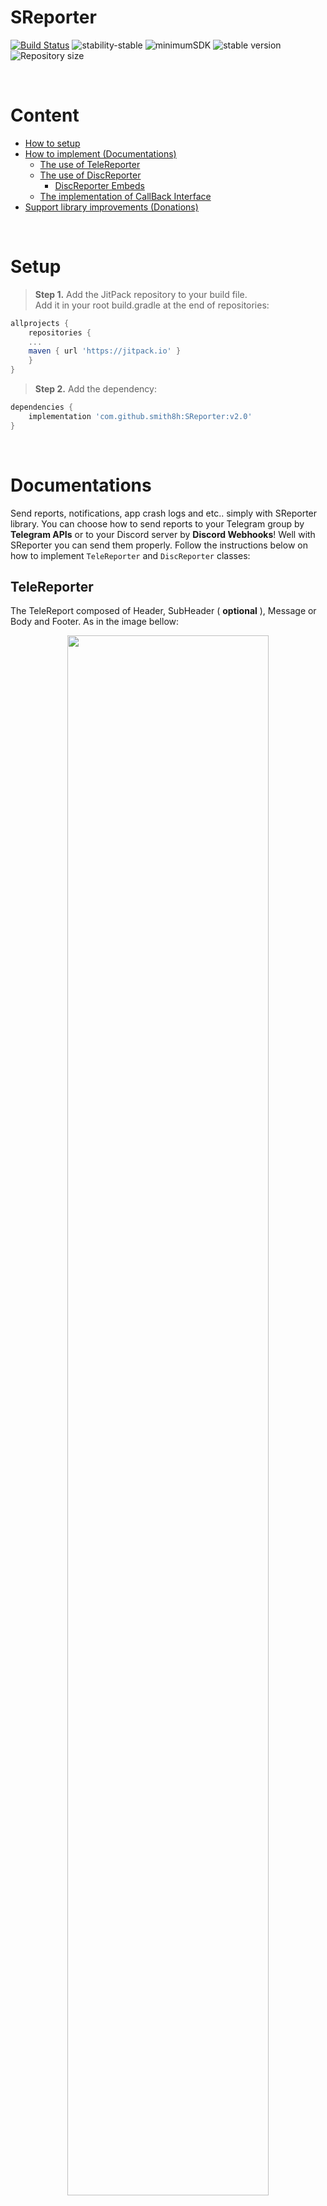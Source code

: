 # SReporter

[![Build Status](https://travis-ci.org/niltonvasques/simplecov-shields-badge.svg?branch=master)](https://travis-ci.org/niltonvasques/simplecov-shields-badge)
![stability-stable](https://img.shields.io/badge/stability-stable-green.svg)
![minimumSDK](https://img.shields.io/badge/minSDK-21-f39f37)
![stable version](https://img.shields.io/badge/stable_version-v1.0-blue)
![Repository size](https://img.shields.io/github/repo-size/smith8h/SReporter)

<br/>

# Content
- [How to setup](#setup)
- [How to implement (Documentations)](#documentations)
  - [The use of TeleReporter](#telereporter)
  - [The use of DiscReporter](#discreporter)
    - [DiscReporter Embeds](#discreporter-embeds)
  - [The implementation of CallBack Interface](#callback)
- [Support library improvements (Donations)](#donations)

<br/>

# Setup
> **Step 1.** Add the JitPack repository to your build file.</br>
Add it in your root build.gradle at the end of repositories:
```gradle
allprojects {
    repositories {
	...
	maven { url 'https://jitpack.io' }
    }
}
```
> **Step 2.** Add the dependency:
```gradle
dependencies {
    implementation 'com.github.smith8h:SReporter:v2.0'
}
```

<br/>

# Documentations
Send reports, notifications, app crash logs and etc.. simply with SReporter library.
You can choose how to send reports to your Telegram group by **Telegram APIs** or to your Discord server by **Discord Webhooks**!
Well with SReporter you can send them properly.
Follow the instructions below on how to implement `TeleReporter` and `DiscReporter` classes:

## TeleReporter
The TeleReport composed of Header, SubHeader ( __optional__ ), Message or Body and Footer. As in the image bellow:
<p align="center">
    <img src="https://te.legra.ph/file/56186f1c936c7e2b813c5.jpg" style="width: 80%;" />
</p>
<br/>

- Create new object of TeleReporter class:
  ```java
      TeleReporter tr = new TeleReporter(this);
  ```
- Now set your Telegram bot token:
  ```java
      tr.setBotToken("19521... ...-6JQ");
  ```
  > 📃 Go to [Telegram BotFather](https://botfather.t.me) and create or surf your bots and get its token
- Now set your target chat id (or username):
  ```java
      tr.setTargetChatId("@smith_com");
      // or chat id (1323671558)
  ```
  - (Optional) to send message to specific topic in your super group, set target topic (Thread Message ID). You need to go through your topic (To when you initialized the topic) and get the info of this message "Topic Created..." as json and copy its message_thread_id and paste it here:
  ```java
      tr.setTargetChatTopic(1234567890);
  ```
- Set Header for the report:
  ```java
      tr.setReportHeader("Report Title (Report Header)...");
      // You can leave it blank for default title
  ```
- Set SubHeader for the report:
  ```java
      tr.setReportSubHeader("SubTitle (SubHeader)...");
      // You can leave it blank if you don't want it to be in the report
  ```
- Set the content of the report:
  ```java
      tr.setReportMessage("Report Content...");
  ```
- Set the footer of the report:
  ```java
      tr.setReportFooter(TeleReporter.USER_INFO, "");
      // Default footer is the info of user's device, build, app used, app version...
      
      tr.setReportFooter(TeleReporter.CUSTOM, "Custom Footer...");
      // Custom footer info (additional note) if you don't need to attach device & app info of the user
  ```
- Now set the callback interface to get notified of errors or successes of sending reports:
  ```java
      tr.setReportCallBack(callback);
  ```
  > Head straight to [CallBack Implementation](#callback) to see how to implement the callback for TeleReporter.
- Now send the report to your chat/group
  ```java
      tr.sendReport();
  ```
  
## DiscReporter
The DiscReport composed of main report content ( consider it like a header or the main message if you don't need to use the embeds ),
Embeds ( __optional__, ImageEmbed/AuthorEmbed/ThumbnailEmbed/FooterEmbed/Fields ).
As in the image bellow:
<p align="center">
    <img src="https://te.legra.ph/file/458fafdd09484074f67c5.jpg" style="width: 80%;" />
</p>
<br/>

- Create new object of TeleReporter class:
  ```java
      DiscReporter dr = new DiscReporter(this);
  ```
- Now set your Discord server's webhook url:
  ```java
      dr.setWeebHook("https://discord.com/api...");
  ```
  > 📃 See [instructions here](https://support.discord.com/hc/en-us/articles/228383668) to create new webhook for your Discord server.
- Now set a username for webhook:
  ```java
      dr.setUsername("SReporter");
      // optional, put your desired one instead
  ```
- Set an icon for webhook:
  ```java
      dr.setAvatarUrl("https://te.legra.ph/file/e86668a3699571a74c411.png");
      // default is the lib icon
  ```
- Now set your content of the report, either as title if you want to use embeds or as main content if you won't:
  ```java
      dr.setContent("Content text...");
  ```
- If you want to set tts to the report:
  ```java
      dr.setTts(true);
      // default is false
  ```
- Now if you want to add embeds:
  ```java
      dr.addEmbed(embed)
      // you can add as many as you need
  ```
  > Head straight to [DiscReporter Embeds](#discreporter-embeds) to see how to implement embeds for DiscReporter.
- Now set the callback interface to get notified of errors or successes of sending reports:
  ```java
      dr.setReportCallBack(callback);
  ```
  > Head straight to [CallBack Implementation](#callback) to see how to implement the callback for DiscReporter.
- Now send the report to your server:
  ```java
      dr.sendReport();
  ```
  
<br/>

## DiscReporter Embeds
> You can dismiss using the embeds and just rely on title, description and url
> Also you can customize it to your prefers! considering title, author, thumbnail and without the inline fields and footer... etc.

```java
    DiscEmbed embed = new DiscEmbed.Builder()
            .setTitle("Title")
            .setDescription("Description")
            .setURL("https://t.me/smithdev")
            
            // author name, author url, author icon
            .setAuthorEmbed("Name","https://t.me/smithdev","https://te.legra.ph/file/e86668a3699571a74c411.png")
            
            // footer text, footer icon
            .setFooterEmbed("thank in advance","https://te.legra.ph/file/e86668a3699571a74c411.png")
            
            // image url
            .setImageEmbed("https://te.legra.ph/file/e86668a3699571a74c411.png")
            
            // thumbnail url
            .setThumbnailEmbed("https://te.legra.ph/file/e86668a3699571a74c411.png")
            
            // inline fields (Copy on click)
            .addFieldEmbed("Field inline", "field value")
            
            .build());
```

<br/>

## CallBack
```java
    ReporterCallBack callback = new ReporterCallBack() {
        @Override
        public void onSuccess() {
            Toast.makeText(context, "REPORT SENT SUCCEESSFULLY!", Toast.LENGTH_SHORT).show();
        }
        
        @Override
        public void onFailure(String failureMessage) {
            Toast.makeText(context, failureMessage, Toast.LENGTH_SHORT).show();
        }
    };
```

<br/>

# Donations
> If you would like to support this project's further development, the creator of this projects or the continuous maintenance of the project **feel free to donate**.
Your donation is highly appreciated. Thank you!
<br/>

You can **choose what you want to donate**, all donations are awesome!</br>
<br/>

[![Buy me a coffee](https://img.shields.io/badge/Buy_Me_A_Coffee-FFDD00?style=for-the-badge&logo=buy-me-a-coffee&logoColor=black)](https://www.buymeacoffee.com/HusseinShakir)

<br/>

<p align="center">
  <img src="https://raw.githubusercontent.com/smith8h/smith8h/main/20221103_150053.png" style="width: 38%;"/>
  <br><b>With :heart:</b>
</p>
